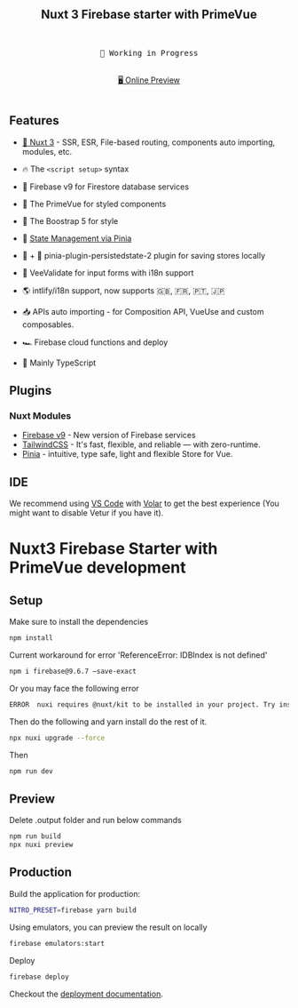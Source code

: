 <h2 align="center">
Nuxt 3 Firebase starter with PrimeVue
</h2><br>

<pre align="center">
🧪 Working in Progress
</pre>

<p align="center">
<br>
<a href="https://nuxt3-zemunkh.web.app">🖥 Online Preview</a>
<br><br>
</p>

## Features

- [💚 Nuxt 3](https://v3.nuxtjs.org) - SSR, ESR, File-based routing, components auto importing, modules, etc.

- 🔥 The `<script setup>` syntax

- 🚠 Firebase v9 for Firestore database services

- 🚀 The PrimeVue for styled components

- 🗽 The Boostrap 5 for style

- 🍍 [State Management via Pinia](https://pinia.esm.dev/)

- 🍍 + 💽  pinia-plugin-persistedstate-2 plugin for saving stores locally

- 🚦 VeeValidate for input forms with i18n support

- 🌎 intlify/i18n support, now supports 🇬🇧, 🇫🇷, 🇵🇹, 🇯🇵

- 📥 APIs auto importing - for Composition API, VueUse and custom composables.

- 🏎 Firebase cloud functions and deploy

- 🦾 Mainly TypeScript

## Plugins

### Nuxt Modules

- [Firebase v9](https://firebase.google.com/docs/auth/web/custom-dependencies) - New version of Firebase services
- [TailwindCSS](https://tailwindcss.com/docs/installation) - It's fast, flexible, and reliable — with zero-runtime.
- [Pinia](https://pinia.esm.dev/) - intuitive, type safe, light and flexible Store for Vue.

## IDE

We recommend using [VS Code](https://code.visualstudio.com/) with [Volar](https://github.com/johnsoncodehk/volar) to get the best experience (You might want to disable Vetur if you have it).


# Nuxt3 Firebase Starter with PrimeVue development

## Setup

Make sure to install the dependencies

```bash
npm install
```

Current workaround for error 'ReferenceError: IDBIndex is not defined'

```bash
npm i firebase@9.6.7 —save-exact
```

Or you may face the following error

```bash
ERROR  nuxi requires @nuxt/kit to be installed in your project. Try installing nuxt3 or @nuxt/bridge first.  
```

Then do the following and yarn install do the rest of it.

```bash
npx nuxi upgrade --force
```

Then

```bash
npm run dev
```

## Preview

Delete .output folder and run below commands

```bash
npm run build
npx nuxi preview
```

## Production

Build the application for production:

```bash
NITRO_PRESET=firebase yarn build
```

Using emulators, you can preview the result on locally
```bash
firebase emulators:start 
```

Deploy
```bash
firebase deploy
```

Checkout the [deployment documentation](https://v3.nuxtjs.org/docs/deployment).